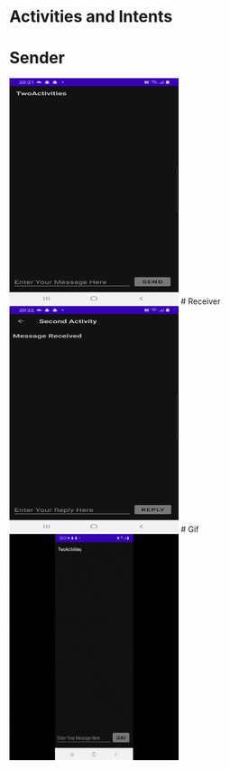 # Activities and Intents
# Sender
<img src="./sender.png" alt="alt text" width="300" height="400">
# Receiver
<img src="./receiver.png" alt="alt text" width="300" height="400">
# Gif
<img src="./two.gif" alt="alt text" width="300" height="400">

